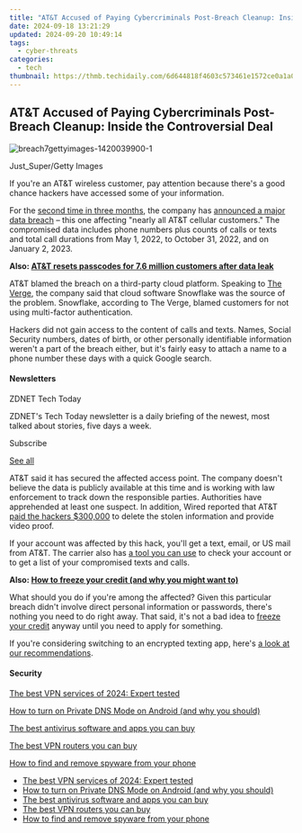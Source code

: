 ```yaml
---
title: "AT&T Accused of Paying Cybercriminals Post-Breach Cleanup: Inside the Controversial Deal"
date: 2024-09-18 13:21:29
updated: 2024-09-20 10:49:14
tags:
  - cyber-threats
categories:
  - tech
thumbnail: https://thmb.techidaily.com/6d644818f4603c573461e1572ce0a1a0270aa91bb3cb0a406132a63c5b84e5a5.jpg
---
```


## AT&T Accused of Paying Cybercriminals Post-Breach Cleanup: Inside the Controversial Deal

![breach7gettyimages-1420039900-1](https://www.zdnet.com/a/img/resize/39e3845fefe5cd9190f66ef028c430698b42656a/2024/07/12/daf0d1e3-2437-4e91-9a2b-a9d75182b6b7/breach7gettyimages-1420039900-1.jpg?auto=webp&width=1280)

Just\_Super/Getty Images

If you're an AT&T wireless customer, pay attention because there's a good chance hackers have accessed some of your information.

For the [second time in three months](https://www.zdnet.com/article/at-t-blasts-email-to-70m-customers-causes-massive-traffic-spike-at-experian-heres-what-happened/), the company has [announced a major data breach](https://www.att.com/support/article/my-account/000102979) – this one affecting "nearly all AT&T cellular customers." The compromised data includes phone numbers plus counts of calls or texts and total call durations from May 1, 2022, to October 31, 2022, and on January 2, 2023.

**Also: [AT&T resets passcodes for 7.6 million customers after data leak](https://www.zdnet.com/article/at-t-resets-passcodes-for-7-6-million-customers-after-data-leak-what-experts-are-saying/)** 

AT&T blamed the breach on a third-party cloud platform. Speaking to [The Verge](https://www.theverge.com/2024/7/12/24197052/att-data-breach-call-text-records-hack), the company said that cloud software Snowflake was the source of the problem. Snowflake, according to The Verge, blamed customers for not using multi-factor authentication.

Hackers did not gain access to the content of calls and texts. Names, Social Security numbers, dates of birth, or other personally identifiable information weren't a part of the breach either, but it's fairly easy to attach a name to a phone number these days with a quick Google search.

#### Newsletters

ZDNET Tech Today

ZDNET's Tech Today newsletter is a daily briefing of the newest, most talked about stories, five days a week.

 Subscribe

[See all](https://www.zdnet.com/newsletters/)

AT&T said it has secured the affected access point. The company doesn't believe the data is publicly available at this time and is working with law enforcement to track down the responsible parties. Authorities have apprehended at least one suspect. In addition, Wired reported that AT&T [paid the hackers $300,000](https://www.wired.com/story/atandt-paid-hacker-300000-to-delete-stolen-call-records/) to delete the stolen information and provide video proof. 

If your account was affected by this hack, you'll get a text, email, or US mail from AT&T. The carrier also has [a tool you can use](https://www.att.com/event/lander) to check your account or to get a list of your compromised texts and calls.

**Also: [How to freeze your credit (and why you might want to)](https://www.zdnet.com/article/how-to-freeze-your-credit/)**

What should you do if you're among the affected? Given this particular breach didn't involve direct personal information or passwords, there's nothing you need to do right away. That said, it's not a bad idea to [freeze your credit](https://www.zdnet.com/article/how-to-freeze-your-credit/) anyway until you need to apply for something.

If you're considering switching to an encrypted texting app, here's [a look at our recommendations](https://www.zdnet.com/article/best-encrypted-messaging-app/).

#### Security

[The best VPN services of 2024: Expert tested](https://www.zdnet.com/article/best-vpn/ "The best VPN services of 2024: Expert tested")

[How to turn on Private DNS Mode on Android (and why you should)](https://www.zdnet.com/article/how-to-turn-on-private-dns-mode-on-android-and-why-you-should/ "How to turn on Private DNS Mode on Android (and why you should)")

[The best antivirus software and apps you can buy](https://www.zdnet.com/article/best-antivirus/ "The best antivirus software and apps you can buy")

[The best VPN routers you can buy](https://www.zdnet.com/article/best-vpn-router/ "The best VPN routers you can buy")

[How to find and remove spyware from your phone](https://www.zdnet.com/article/how-to-find-and-remove-spyware-from-your-phone/ "How to find and remove spyware from your phone")

* [The best VPN services of 2024: Expert tested](https://www.zdnet.com/article/best-vpn/ "The best VPN services of 2024: Expert tested")
* [How to turn on Private DNS Mode on Android (and why you should)](https://www.zdnet.com/article/how-to-turn-on-private-dns-mode-on-android-and-why-you-should/ "How to turn on Private DNS Mode on Android (and why you should)")
* [The best antivirus software and apps you can buy](https://www.zdnet.com/article/best-antivirus/ "The best antivirus software and apps you can buy")
* [The best VPN routers you can buy](https://www.zdnet.com/article/best-vpn-router/ "The best VPN routers you can buy")
* [How to find and remove spyware from your phone](https://www.zdnet.com/article/how-to-find-and-remove-spyware-from-your-phone/ "How to find and remove spyware from your phone")

<ins class="adsbygoogle"
     style="display:block"
     data-ad-format="autorelaxed"
     data-ad-client="ca-pub-7571918770474297"
     data-ad-slot="1223367746"></ins>



<ins class="adsbygoogle"
     style="display:block"
     data-ad-client="ca-pub-7571918770474297"
     data-ad-slot="8358498916"
     data-ad-format="auto"
     data-full-width-responsive="true"></ins>
